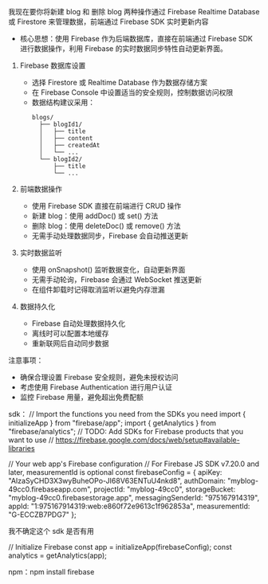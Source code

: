 我现在要你将新建 blog 和 删除 blog 两种操作通过 Firebase Realtime Database 或 Firestore 来管理数据，前端通过 Firebase SDK 实时更新内容

- 核心思想：使用 Firebase 作为后端数据库，直接在前端通过 Firebase SDK 进行数据操作，利用 Firebase 的实时数据同步特性自动更新界面。

1. Firebase 数据库设置

   - 选择 Firestore 或 Realtime Database 作为数据存储方案
   - 在 Firebase Console 中设置适当的安全规则，控制数据访问权限
   - 数据结构建议采用：
     ```
     blogs/
       ├── blogId1/
       │   ├── title
       │   ├── content
       │   ├── createdAt
       │   └── ...
       └── blogId2/
           ├── title
           └── ...
     ```

2. 前端数据操作

   - 使用 Firebase SDK 直接在前端进行 CRUD 操作
   - 新建 blog：使用 addDoc() 或 set() 方法
   - 删除 blog：使用 deleteDoc() 或 remove() 方法
   - 无需手动处理数据同步，Firebase 会自动推送更新

3. 实时数据监听

   - 使用 onSnapshot() 监听数据变化，自动更新界面
   - 无需手动轮询，Firebase 会通过 WebSocket 推送更新
   - 在组件卸载时记得取消监听以避免内存泄漏

4. 数据持久化
   - Firebase 自动处理数据持久化
   - 离线时可以配置本地缓存
   - 重新联网后自动同步数据

注意事项：

- 确保合理设置 Firebase 安全规则，避免未授权访问
- 考虑使用 Firebase Authentication 进行用户认证
- 监控 Firebase 用量，避免超出免费配额

sdk：
// Import the functions you need from the SDKs you need
import { initializeApp } from "firebase/app";
import { getAnalytics } from "firebase/analytics";
// TODO: Add SDKs for Firebase products that you want to use
// https://firebase.google.com/docs/web/setup#available-libraries

// Your web app's Firebase configuration
// For Firebase JS SDK v7.20.0 and later, measurementId is optional
const firebaseConfig = {
apiKey: "AIzaSyCHD3X3wyBuheOPo-JI68V63ENTuU4nkd8",
authDomain: "myblog-49cc0.firebaseapp.com",
projectId: "myblog-49cc0",
storageBucket: "myblog-49cc0.firebasestorage.app",
messagingSenderId: "975167914319",
appId: "1:975167914319:web:e860f72e9613c1f962853a",
measurementId: "G-ECCZB7PDG7"
};

我不确定这个 sdk 是否有用

// Initialize Firebase
const app = initializeApp(firebaseConfig);
const analytics = getAnalytics(app);

npm：npm install firebase
